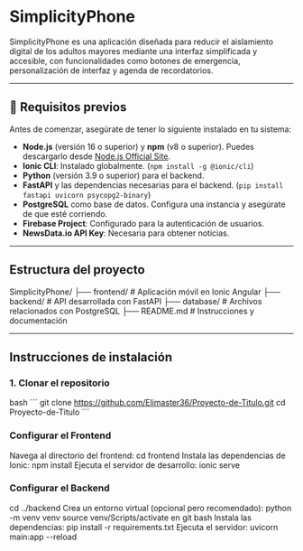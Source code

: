 # SimplicityPhone

SimplicityPhone es una aplicación diseñada para reducir el aislamiento digital de los adultos mayores mediante una interfaz simplificada y accesible, con funcionalidades como botones de emergencia, personalización de interfaz y agenda de recordatorios.

---

## 🚀 Requisitos previos

Antes de comenzar, asegúrate de tener lo siguiente instalado en tu sistema:

- **Node.js** (versión 16 o superior) y **npm** (v8 o superior). Puedes descargarlo desde [Node.js Official Site](https://nodejs.org/).
- **Ionic CLI**: Instalado globalmente. (`npm install -g @ionic/cli`)
- **Python** (versión 3.9 o superior) para el backend.
- **FastAPI** y las dependencias necesarias para el backend. (`pip install fastapi uvicorn psycopg2-binary`)
- **PostgreSQL** como base de datos. Configura una instancia y asegúrate de que esté corriendo.
- **Firebase Project**: Configurado para la autenticación de usuarios.
- **NewsData.io API Key**: Necesaria para obtener noticias.

---

## Estructura del proyecto
SimplicityPhone/ ├── frontend/ # Aplicación móvil en Ionic Angular ├── backend/ # API desarrollada con FastAPI ├── database/ # Archivos relacionados con PostgreSQL ├── README.md # Instrucciones y documentación


---

## Instrucciones de instalación

### 1. Clonar el repositorio
bash
´´´
git clone https://github.com/Elimaster36/Proyecto-de-Titulo.git
cd Proyecto-de-Titulo
´´´
### Configurar el Frontend
Navega al directorio del frontend:
cd frontend
Instala las dependencias de Ionic:
npm install
Ejecuta el servidor de desarrollo:
ionic serve
### Configurar el Backend
cd ../backend
Crea un entorno virtual (opcional pero recomendado):
python -m venv venv
source venv/Scripts/activate en git bash
Instala las dependencias:
pip install -r requirements.txt
Ejecuta el servidor:
uvicorn main:app --reload

